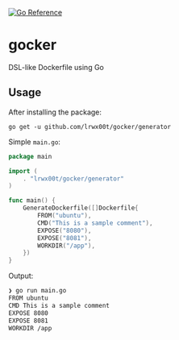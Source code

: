 [![Go Reference](https://pkg.go.dev/badge/github.com/lrwx00t/gocker.svg)](https://pkg.go.dev/github.com/lrwx00t/gocker)

# gocker
DSL-like Dockerfile using Go


## Usage

After installing the package:
```
go get -u github.com/lrwx00t/gocker/generator
```

Simple `main.go`:
```go
package main

import (
	. "lrwx00t/gocker/generator"
)

func main() {
	GenerateDockerfile([]Dockerfile{
		FROM("ubuntu"),
		CMD("This is a sample comment"),
		EXPOSE("8080"),
		EXPOSE("8081"),
		WORKDIR("/app"),
	})
}
```

Output:

```bash
❯ go run main.go
FROM ubuntu
CMD This is a sample comment
EXPOSE 8080
EXPOSE 8081
WORKDIR /app
```